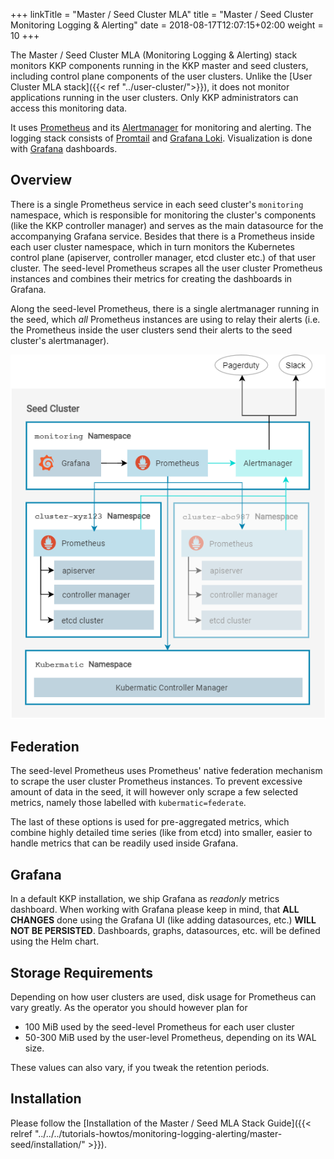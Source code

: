 +++
linkTitle = "Master / Seed Cluster MLA"
title = "Master / Seed Cluster Monitoring Logging & Alerting"
date = 2018-08-17T12:07:15+02:00
weight = 10
+++

The Master / Seed Cluster MLA (Monitoring Logging & Alerting) stack monitors KKP components running in the KKP master and seed clusters, including control plane components of the user clusters. Unlike the [User Cluster MLA stack]({{< ref "../user-cluster/">}}), it does not monitor applications running in the user clusters. Only KKP administrators can access this monitoring data.

It uses [Prometheus](https://prometheus.io) and its [Alertmanager](https://prometheus.io/docs/alerting/alertmanager/) for monitoring and alerting. The logging stack consists of [Promtail](https://grafana.com/docs/loki/latest/send-data/promtail/) and [Grafana Loki](https://grafana.com/oss/loki/). Visualization is done with [Grafana](https://grafana.com) dashboards.

## Overview

There is a single Prometheus service in each seed cluster's `monitoring` namespace, which is responsible for monitoring the cluster's components (like the KKP controller manager) and serves as the main datasource for the accompanying Grafana service. Besides that there is a Prometheus inside each user cluster namespace, which in turn monitors the Kubernetes control plane (apiserver, controller manager, etcd cluster etc.) of that user cluster. The seed-level Prometheus scrapes all the user cluster Prometheus instances and combines their metrics for creating the dashboards in Grafana.

Along the seed-level Prometheus, there is a single alertmanager running in the seed, which *all* Prometheus instances are using to relay their alerts (i.e. the Prometheus inside the user clusters send their alerts to the seed cluster's alertmanager).

![Monitoring architecture diagram](architecture.png)

## Federation

The seed-level Prometheus uses Prometheus' native federation mechanism to scrape the user cluster Prometheus instances. To prevent excessive amount of data in the seed, it will however only scrape a few selected metrics, namely those labelled with `kubermatic=federate`.

The last of these options is used for pre-aggregated metrics, which combine highly detailed time series (like from etcd) into smaller, easier to handle metrics that can be readily used inside Grafana.

## Grafana

In a default KKP installation, we ship Grafana as *readonly* metrics dashboard.
When working with Grafana please keep in mind, that **ALL CHANGES** done using the Grafana UI (like adding datasources, etc.) **WILL NOT BE PERSISTED**. Dashboards, graphs, datasources, etc. will be defined using the Helm chart.

## Storage Requirements

Depending on how user clusters are used, disk usage for Prometheus can vary greatly. As the operator you should however plan for

- 100 MiB used by the seed-level Prometheus for each user cluster
- 50-300 MiB used by the user-level Prometheus, depending on its WAL size.

These values can also vary, if you tweak the retention periods.

## Installation

Please follow the [Installation of the Master / Seed MLA Stack Guide]({{< relref "../../../tutorials-howtos/monitoring-logging-alerting/master-seed/installation/" >}}).
